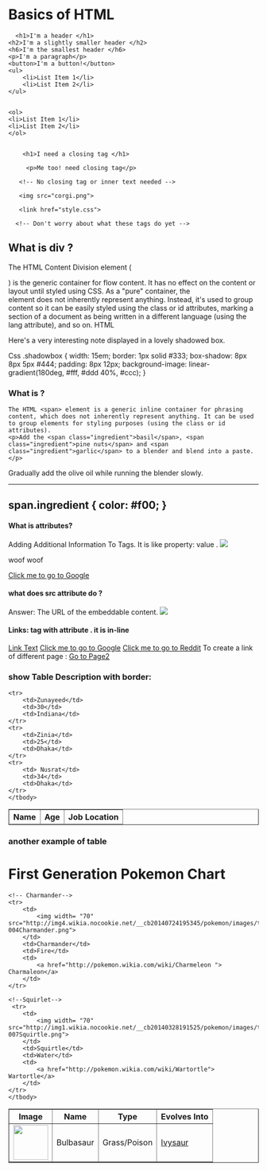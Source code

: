 # Basics of HTML



      <h1>I'm a header </h1>
    <h2>I'm a slightly smaller header </h2>
    <h6>I'm the smallest header </h6>
    <p>I'm a paragraph</p>
    <button>I'm a button!</button>
    <ul>
    	<li>List Item 1</li>
	    <li>List Item 2</li>
    </ul>


    <ol>
	<li>List Item 1</li>
	<li>List Item 2</li>
    </ol>
    
    
        <h1>I need a closing tag </h1>

         <p>Me too! need closing tag</p>
    
       <!-- No closing tag or inner text needed -->

       <img src="corgi.png">

       <link href="style.css">

      <!-- Don't worry about what these tags do yet -->
      
      
 ## What is div  ?   
The HTML Content Division element (<div>) is the generic container for flow content. It has no effect on the content or layout until styled using CSS.
As a "pure" container, the <div> element does not inherently represent anything. Instead, it's used to group content so it can be easily styled using the class or id attributes, marking a section of a document as being written in a different language (using the lang attribute), and so on.
HTML
<div class="shadowbox">
<p>Here's a very interesting note displayed in a
lovely shadowed box.</p>
</div>
Css
.shadowbox {
width: 15em;
border: 1px solid #333;
box-shadow: 8px 8px 5px #444;
padding: 8px 12px;
background-image: linear-gradient(180deg, #fff, #ddd 40%, #ccc);
}

### What is <span>?
	The HTML <span> element is a generic inline container for phrasing content, which does not inherently represent anything. It can be used to group elements for styling purposes (using the class or id attributes).
	<p>Add the <span class="ingredient">basil</span>, <span class="ingredient">pine nuts</span> and <span class="ingredient">garlic</span> to a blender and blend into a paste.</p>

<p>Gradually add the <span class="ingredient">olive oil</span> while running the blender slowly.</p>

----------------------------------
span.ingredient {
    color: #f00;
}
------------------------------------------------------------------------------------------------

#### What is attributes? 
Adding Additional Information To Tags. It is like property: value .   <tag name="value"></tag>
<img src="corgi.png">

<p class="selected">woof woof</p>

<a href="www.google.com">Click me to go to Google</a>

<link rel="stylesheet" type="text/css" href="style.css">

#### what does src attribute do ? 
Answer: The URL of the embeddable content. 
<img src="corgi.png">

#### Links: <a> tag with <href> attribute . it is in-line 
<a href="url">Link Text</a>
<a href="http://www.google.com">Click me to go to Google</a>
<a href="http://www.reddit.com">Click me to go to Reddit</a>
	To create a link of different page : <a href="page2.html"> Go to Page2</a>
	
### show Table Description with border: 	
<table border = "1" >
	<thead>
		<tr>
			<th>Name</th>
			<th>Age</th>
			<th>Job Location</th>
		</tr>
	</thead>
	<tbody>
	
	<tr>
		<td>Zunayeed</td>
		<td>30</td>
		<td>Indiana</td>
	</tr>
	<tr>
		<td>Zinia</td>
		<td>25</td>
		<td>Dhaka</td>
	</tr>
	<tr>
		<td> Nusrat</td>
		<td>34</td>	
		<td>Dhaka</td>
	</tr>
	</tbody>
	
</table>

### another example of table 

<h1>First Generation Pokemon Chart</h1>
<table border = "1">
	<thead>
		<tr>
			<th>Image</th>
			<th>Name</th>
			<th>Type</th>
			<th>Evolves Into</th>
		</tr>
	</thead>
	<tbody>
<!-- Bulbasour	-->
	<tr>
		<td>
			<img width= "70"   src="http://img4.wikia.nocookie.net/__cb20140328190757/pokemon/images/thumb/2/21/001Bulbasaur.png/200px-001Bulbasaur.png">
		</td>
		 <td>Bulbasaur</td> 
		<td>Grass/Poison</td>
		<td>
			 <a href="http://pokemon.wikia.com/wiki/Ivysaur "> Ivysaur </a>  
		</td>
	</tr>


	<!-- Charmander-->
	<tr>
		<td>
			<img width= "70" src="http://img4.wikia.nocookie.net/__cb20140724195345/pokemon/images/thumb/7/73/004Charmander.png/200px-004Charmander.png">
		</td>
		<td>Charmander</td> 
		<td>Fire</td>
		<td>
			<a href="http://pokemon.wikia.com/wiki/Charmeleon "> Charmaleon</a>
		</td>
	</tr>

	<!--Squirlet-->    
	 <tr>
		<td> 
			<img width= "70" src="http://img1.wikia.nocookie.net/__cb20140328191525/pokemon/images/thumb/3/39/007Squirtle.png/200px-007Squirtle.png">
		</td>
		<td>Squirtle</td>
		<td>Water</td>
		<td>
			<a href="http://pokemon.wikia.com/wiki/Wartortle"> Wartortle</a>
		</td>
	</tr>
	</tbody>
	
</table>











